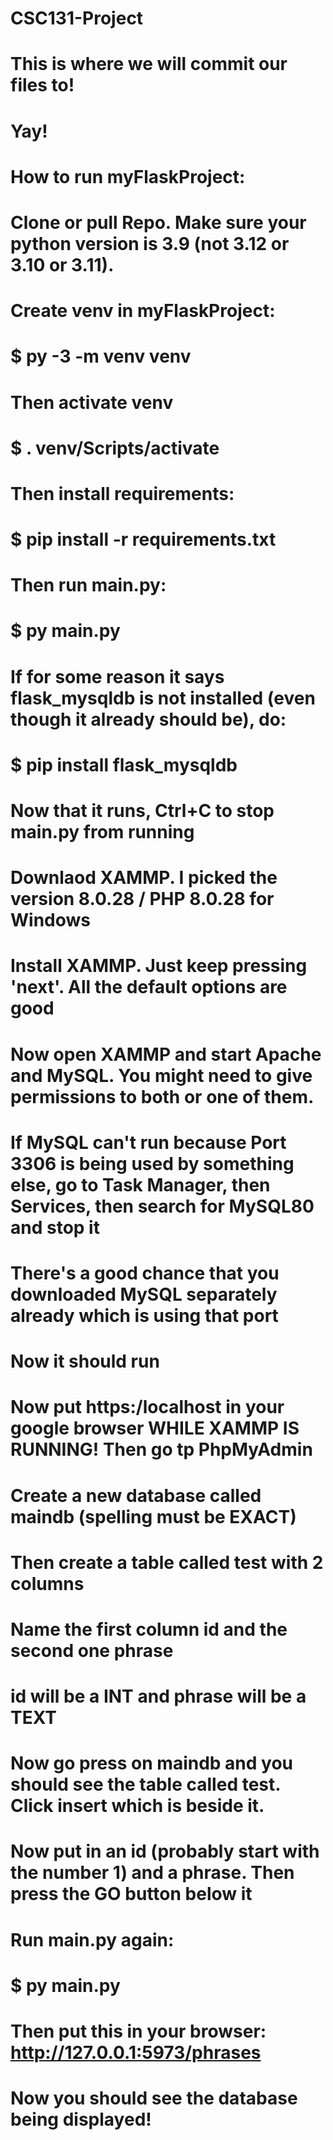 # CSC131-Project

# This is where we will commit our files to!
# Yay!


# How to run myFlaskProject:

# Clone or pull Repo. Make sure your python version is 3.9 (not 3.12 or 3.10 or 3.11).
# Create venv in myFlaskProject:
# $ py -3 -m venv venv
# Then activate venv
# $ . venv/Scripts/activate
# Then install requirements:
# $ pip install -r requirements.txt
# Then run main.py:
# $ py main.py
# If for some reason it says flask_mysqldb is not installed (even though it already should be), do:
# $ pip install flask_mysqldb
# Now that it runs, Ctrl+C to stop main.py from running
# Downlaod XAMMP. I picked the version 8.0.28 / PHP 8.0.28 for Windows
# Install XAMMP. Just keep pressing 'next'. All the default options are good
# Now open XAMMP and start Apache and MySQL. You might need to give permissions to both or one of them. 
# If MySQL can't run because Port 3306 is being used by something else, go to Task Manager, then Services, then search for MySQL80 and stop it
# There's a good chance that you downloaded MySQL separately already which is using that port
# Now it should run
# Now put https:/localhost in your google browser WHILE XAMMP IS RUNNING! Then go tp PhpMyAdmin
# Create a new database called maindb (spelling must be EXACT)
# Then create a table called test with 2 columns
# Name the first column id and the second one phrase
# id will be a INT and phrase will be a TEXT
# Now go press on maindb and you should see the table called test. Click insert which is beside it. 
# Now put in an id (probably start with the number 1) and a phrase. Then press the GO button below it
# Run main.py again:
# $ py main.py
# Then put this in your browser: http://127.0.0.1:5973/phrases
# Now you should see the database being displayed!


